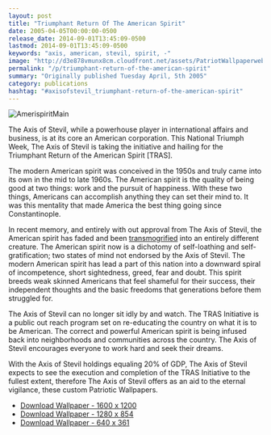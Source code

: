 ```yaml
---
layout: post
title: "Triumphant Return Of The American Spirit"
date: 2005-04-05T00:00:00-0500
release_date: 2014-09-01T13:45:09-0500
lastmod: 2014-09-01T13:45:09-0500
keywords: "axis, american, stevil, spirit, -"
image: "http://d3e878vmunx8cm.cloudfront.net/assets/PatriotWallpaperweb.jpg"
permalink: "/p/triumphant-return-of-the-american-spirit"
summary: "Originally published Tuesday April, 5th 2005"
category: publications
hashtag: "#axisofstevil_triumphant-return-of-the-american-spirit"
---
```


[id_1]: http://d3e878vmunx8cm.cloudfront.net/assets/PatriotWallpaperweb.jpg "AmerispiritMain"
![AmerispiritMain][id_1]

The Axis of Stevil, while a powerhouse player in international affairs and business, is at its core an American corporation. This National Triumph Week, The Axis of Stevil is taking the initiative and hailing for the Triumphant Return of the American Spirit [TRAS].

The modern American spirit was conceived in the 1950s and truly came into its own in the mid to late 1960s. The American spirit is the quality of being good at two things: work and the pursuit of happiness. With these two things, Americans can accomplish anything they can set their mind to. It was this mentality that made America the best thing going since Constantinople.

In recent memory, and entirely with out approval from The Axis of Stevil, the American spirit has faded and been [transmogrified](http://d3e878vmunx8cm.cloudfront.net/assets/transmogrifier.gif "transmogrified") into an entirely different creature. The American spirit now is a dichotomy of self-loathing and self-gratification; two states of mind not endorsed by the Axis of Stevil. The modern American spirit has lead a part of this nation into a downward spiral of incompetence, short sightedness, greed, fear and doubt. This spirit breeds weak skinned Americans that feel shameful for their success, their independent thoughts and the basic freedoms that generations before them struggled for.

The Axis of Stevil can no longer sit idly by and watch. The TRAS Initiative is a public out reach program set on re-educating the country on what it is to be American. The correct and powerful American spirit is being infused back into neighborhoods and communities across the country. The Axis of Stevil encourages everyone to work hard and seek their dreams.

With the Axis of Stevil holdings equaling 20% of GDP, The Axis of Stevil expects to see the execution and completion of the TRAS Initiative to the fullest extent, therefore The Axis of Stevil offers as an aid to the eternal vigilance, these custom Patriotic Wallpapers.

- [Download Wallpaper - 1600 x 1200](http://d3e878vmunx8cm.cloudfront.net/assets/PatriotWallpaper1600x1200.jpg)
- [Download Wallpaper - 1280 x 854](http://d3e878vmunx8cm.cloudfront.net/assets/PatriotWallpaper1280x854.jpg)
- [Download Wallpaper - 640 x 361](http://d3e878vmunx8cm.cloudfront.net/assets/PatriotWallpaper640x361.jpg)
